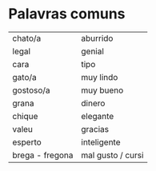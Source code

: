 # Palavras comuns

|||
| -- | -- |
| chato/a         | aburrido          |
| legal           | genial            |
| cara            | tipo              |
| gato/a          | muy lindo         |
| gostoso/a       | muy bueno         |
| grana           | dinero            |
| chique          | elegante          |
| valeu           | gracias           |
| esperto         | inteligente       |
| brega - fregona | mal gusto / cursi |
